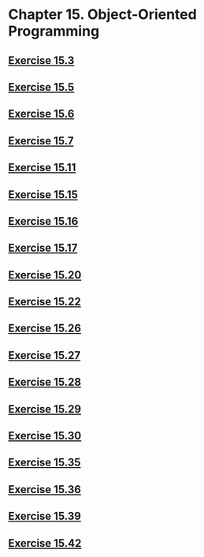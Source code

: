 # Chapter 15. Object-Oriented Programming

## [Exercise 15.3](src/15.03.h)

## [Exercise 15.5](src/15.05.h)

## [Exercise 15.6](src/15.06.cpp)

## [Exercise 15.7](src/15.07.h)

## [Exercise 15.11](src/15.11.cpp)

## [Exercise 15.15](src/15.15.h)

## [Exercise 15.16](src/15.16.h)

## [Exercise 15.17](src/15.17.cpp)

## [Exercise 15.20](src/15.20.cpp)

## [Exercise 15.22](src/15.22.h)

## [Exercise 15.26](src/15.26)

## [Exercise 15.27](src/15.27)

## [Exercise 15.28](src/15.28.cpp)

## [Exercise 15.29](src/15.29.cpp)

## [Exercise 15.30](src/15.30)

## [Exercise 15.35](src/15.35.h)

## [Exercise 15.36](src/15.36.cpp)

## [Exercise 15.39](src/15.39)

## [Exercise 15.42](src/15.42.cpp)